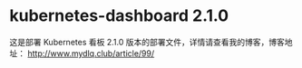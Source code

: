 # kubernetes-dashboard 2.1.0

这是部署 Kubernetes 看板 2.1.0 版本的部署文件，详情请查看我的博客，博客地址： http://www.mydlq.club/article/99/